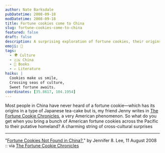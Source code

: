 ```yaml
---
author: Nate Barksdale
pubDatetime: 2008-09-18
modDatetime: 2008-09-18
title: Fortune cookies come to China
slug: fortune-cookies-come-to-china
featured: false
draft: false
description: A surprising exploration of fortune cookies, their origins, and the cultural misconceptions surrounding them.
emoji: 🥠
tags:
  - 🌍 Culture
  - 🇨🇳 China
  - 📖 Books
  - ✍️ Literature
haiku: |
  Cookies make us smile,  
  Crossing seas of culture,  
  Sweet fortune awaits.
coordinates: [35.8617, 104.1954]
---
```


Most people in China have never heard of a fortune cookie—which has its origins in a type of Japanese tea-cake but is, my friend Jenny writes in [The Fortune Cookie Chronicles](http://web.archive.org/web/20241213222321/https://www.amazon.com/Fortune-Cookie-Chronicles-Adventures-Chinese/dp/0446580074/), a very American phenomenon. So what do you get when you bring a bunch of American fortune cookies across the Pacific to their putative homeland? A charming string of cross-cultural surprises

---

"[Fortune Cookies Not Found in China?](http://www.youtube.com/watch?v=Bp4IGgQoVQE)," by Jennifer 8. Lee, 11 August 2008 :: via [The Fortune Cookie Chronicles](http://www.fortunecookiechronicles.com/blog/)
